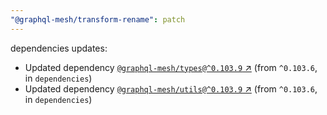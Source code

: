 ```yaml
---
"@graphql-mesh/transform-rename": patch
---
```

dependencies updates:
  - Updated dependency [`@graphql-mesh/types@^0.103.9` ↗︎](https://www.npmjs.com/package/@graphql-mesh/types/v/0.103.9) (from `^0.103.6`, in `dependencies`)
  - Updated dependency [`@graphql-mesh/utils@^0.103.9` ↗︎](https://www.npmjs.com/package/@graphql-mesh/utils/v/0.103.9) (from `^0.103.6`, in `dependencies`)
